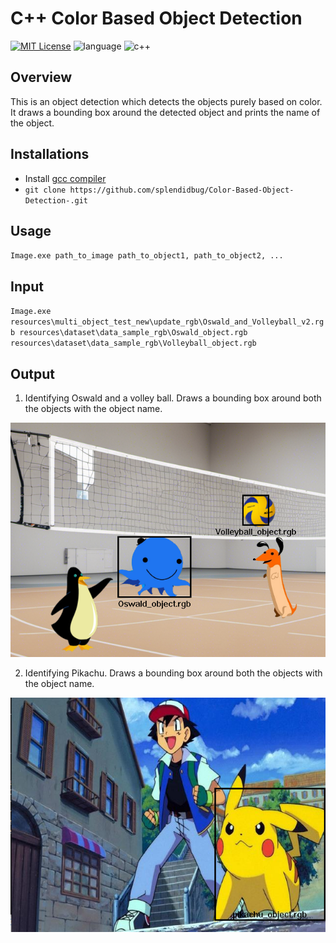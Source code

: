 C++ Color Based Object Detection
======

[![MIT License](https://img.shields.io/badge/license-MIT-blue.svg?style=flat)](https://github.com/RocketChat/Rocket.Chat/raw/master/LICENSE)
![language](https://img.shields.io/badge/language-c++-blue.svg)
![c++](https://img.shields.io/badge/std-c++14-blue.svg)

## Overview
This is an object detection which detects the objects purely based on color. It draws a bounding box around the detected object and prints the name of the object.

## Installations
- Install [gcc compiler](https://gcc.gnu.org/gcc-14/)
- `git clone https://github.com/splendidbug/Color-Based-Object-Detection-.git`
## Usage
`Image.exe path_to_image path_to_object1, path_to_object2, ...`

## Input
`Image.exe resources\multi_object_test_new\update_rgb\Oswald_and_Volleyball_v2.rgb resources\dataset\data_sample_rgb\Oswald_object.rgb resources\dataset\data_sample_rgb\Volleyball_object.rgb`

## Output
1. Identifying Oswald and a volley ball. Draws a bounding box around both the objects with the object name.

![Alt text](Assets/output1.png?raw=true "Title")

2. Identifying Pikachu. Draws a bounding box around both the objects with the object name.

![Alt text](Assets/output2.png?raw=true "Title")

